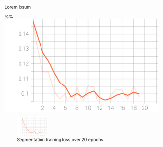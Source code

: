 Lorem ipsum

%%![Alt text](./Segmentation_train_loss.svg)

<figure>
<img 
src="./Segmentation_train_loss.svg"
alt="Segmentation training loss"
width="100">
<figcaption>Segmentation training loss over 20 epochs</figcaption>
</figure>
